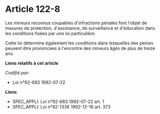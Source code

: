 # Article 122-8

Les mineurs reconnus coupables d'infractions pénales font l'objet de mesures de protection, d'assistance, de surveillance et
d'éducation dans les conditions fixées par une loi particulière.

Cette loi détermine également les conditions dans lesquelles des peines peuvent être prononcées à l'encontre des mineurs âgés
de plus de treize ans.

**Liens relatifs à cet article**

_Codifié par_:

  - Loi n°92-683 1992-07-22

**Liens**:

  - SPEC_APPLI: Loi n°92-683 1992-07-22 art. 1
  - SPEC_APPLI: Loi n°92-1336 1992-12-16 art. 373
